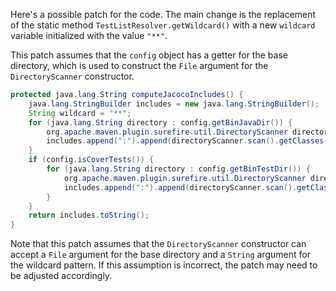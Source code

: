 Here's a possible patch for the code. The main change is the replacement of the static method `TestListResolver.getWildcard()` with a new `wildcard` variable initialized with the value `"**"`.

This patch assumes that the `config` object has a getter for the base directory, which is used to construct the `File` argument for the `DirectoryScanner` constructor.

```java
protected java.lang.String computeJacocoIncludes() {
    java.lang.StringBuilder includes = new java.lang.StringBuilder();
    String wildcard = "**";
    for (java.lang.String directory : config.getBinJavaDir()) {
        org.apache.maven.plugin.surefire.util.DirectoryScanner directoryScanner = new org.apache.maven.plugin.surefire.util.DirectoryScanner(new java.io.File(config.getBaseDirectory(), directory), wildcard);
        includes.append(":").append(directoryScanner.scan().getClasses().stream().reduce(( x, y) -> (x + ":") + y).orElse(""));
    }
    if (config.isCoverTests()) {
        for (java.lang.String directory : config.getBinTestDir()) {
            org.apache.maven.plugin.surefire.util.DirectoryScanner directoryScanner = new org.apache.maven.plugin.surefire.util.DirectoryScanner(new java.io.File(config.getBaseDirectory(), directory), wildcard);
            includes.append(":").append(directoryScanner.scan().getClasses().stream().reduce(( x, y) -> (x + ":") + y).orElse(""));
        }
    }
    return includes.toString();
}
```

Note that this patch assumes that the `DirectoryScanner` constructor can accept a `File` argument for the base directory and a `String` argument for the wildcard pattern. If this assumption is incorrect, the patch may need to be adjusted accordingly.